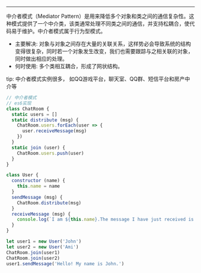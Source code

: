 ---
中介者模式（Mediator Pattern）是用来降低多个对象和类之间的通信复杂性。这种模式提供了一个中介类，该类通常处理不同类之间的通信，并支持松耦合，使代码易于维护。中介者模式属于行为型模式。

* 主要解决: 对象与对象之间存在大量的关联关系，这样势必会导致系统的结构变得很复杂，同时若一个对象发生改变，我们也需要跟踪与之相关联的对象，同时做出相应的处理。
* 何时使用: 多个类相互耦合，形成了网状结构。

tip: 中介者模式实例很多， 如QQ游戏平台，聊天室、QQ群、短信平台和房产中介等

```js
// 中介者模式
// es6实现
class ChatRoom {
  static users = []
  static distribute (msg) {
    ChatRoom.users.forEach(user => {
      user.receiveMessage(msg)
    })
  }
  static join (user) {
    ChatRoom.users.push(user)
  }
}

class User {
  constructor (name) {
    this.name = name
  }
  sendMessage (msg) {
    ChatRoom.distribute(msg)
  }
  receiveMessage (msg) {
    console.log(`I am ${this.name}.The message I have just received is: ${msg}`)
  }
}

let user1 = new User('John')
let user2 = new User('Ami')
ChatRoom.join(user1)
ChatRoom.join(user2)
user1.sendMessage('Hello! My name is John.')
```
